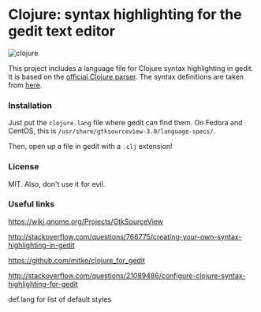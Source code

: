 # Clojure: syntax highlighting for the gedit text editor

![clojure](clojure.png)

This project includes a language file for Clojure syntax highlighting in gedit.
It is based on the [official Clojure parser](https://github.com/clojure/clojure/blob/master/src/jvm/clojure/lang/LispReader.java).
The syntax definitions are taken from [here](https://github.com/mattfenwick/clolint-js).



### Installation

Just put the `clojure.lang` file where gedit can find them.
On Fedora and CentOS, this is `/usr/share/gtksourceview-3.0/language-specs/`.

Then, open up a file in gedit with a `.clj` extension!



### License

MIT.  Also, don't use it for evil.



### Useful links

https://wiki.gnome.org/Projects/GtkSourceView

http://stackoverflow.com/questions/766775/creating-your-own-syntax-highlighting-in-gedit

https://github.com/mitko/clojure_for_gedit

http://stackoverflow.com/questions/21089486/configure-clojure-syntax-highlighting-for-gedit

def.lang for list of default styles

